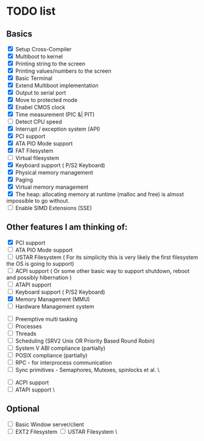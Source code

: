 # TODO list 
## Basics
<input type="checkbox" checked/> Setup Cross-Compiler \
<input type="checkbox" checked/> Multiboot to kernel \
<input type="checkbox" checked/> Printing string to the screen \
<input type="checkbox" checked/> Printing values/numbers to the screen \
<input type="checkbox" checked/> Basic Terminal \
<input type="checkbox" checked/> Extend Multiboot implementation \
<input type="checkbox" checked/> Output to serial port \
<input type="checkbox" checked/> Move to protected mode \
<input type="checkbox" checked/> Enabel CMOS clock \
<input type="checkbox" checked/> Time measurement (PIC &| PIT) \
<input type="checkbox" /> Detect CPU speed \
<input type="checkbox" checked/> Interrupt / exception system (API) \
<input type="checkbox" checked/> PCI support \
<input type="checkbox" checked/> ATA PIO Mode support \
<input type="checkbox" checked/> FAT Filesystem \
<input type="checkbox" /> Virtual filesystem \
<input type="checkbox" checked/> Keyboard support ( P/S2 Keyboard) \
<input type="checkbox" checked/> Physical memory management \
<input type="checkbox" checked/>  Paging \
<input type="checkbox" checked/> Virtual memory management \
<input type="checkbox" checked/> The heap: allocating memory at runtime (malloc and free) is almost impossible to go without. \
<input type="checkbox" /> Enable SIMD Extensions (SSE)

## Other features I am thinking of:
<input type="checkbox" checked/> PCI support \
<input type="checkbox" /> ATA PIO Mode support \
<input type="checkbox" /> USTAR Filesystem ( For its simplicity this is very likely the first filesystem the OS is going to support) \
<input type="checkbox" /> ACPI support ( Or some other basic way to support shutdown, reboot and possibly hibernation ) \
<input type="checkbox" /> ATAPI support \
<input type="checkbox" /> Keyboard support ( P/S2 Keyboard) \
<input type="checkbox" checked/> Memory Management (MMU)   
<input type="checkbox" /> Hardware Management system

<input type="checkbox" /> Preemptive multi tasking \
<input type="checkbox" /> Processes  \
<input type="checkbox" /> Threads  
<input type="checkbox" /> Scheduling (SRV2 Unix OR Priority Based Round Robin) \
<input type="checkbox" /> System V ABI compliance (partially) \
<input type="checkbox" /> POSIX compliance (partially) \
<input type="checkbox" /> RPC - for interprocess communication \
<input type="checkbox" /> Sync primitives  - Semaphores, Mutexes, spinlocks et al. \

<input type="checkbox" /> ACPI support  \
<input type="checkbox" /> ATAPI support \

## Optional 
<input type="checkbox" /> Basic Window server/client \
<input type="checkbox" /> EXT2 Filesystem 
<input type="checkbox" /> USTAR Filesystem \
